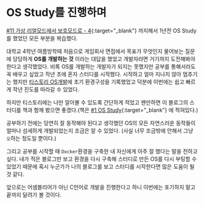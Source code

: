 # OS Study를 진행하며

[#11 가상 리얼모드에서 보호모드로 - 4](https://knero.github.io/#/contents?path=/contents/dev/2020/04/07/os-study-12.md){:target="_blank"} 까지해서 1년전 OS Study를 했었던 모든 부분을 복습했다.

대학교 4학년 여름방학때 처음으로 게임회사 면접에서 목표가 무엇인지 물어보는 질문에 당당하게 **OS를 개발하는 것** 이라는 대답을 했었고 개발자라면 거기까지 도전해봐야 한다고 생각했었다. 
비록 OS를 개발하는 개발자가 되지는 못했지만 공부를 통해서라도 꼭 배우고 싶었고 작년 초에 혼자 스터디를 시작했다. 시작하고 얼마 지나지 않아 멈추기는 했지만 [티스토리 OS개발](https://jamcode.tistory.com/category/OS%20개발)에 초기 환경구성을 기록했었고 덕분에 이번에는 쉽고 빠르게 작년 진도를 따라갈 수 있었다.

하지만 티스토리에는 나만 알아볼 수 있도록 간단하게 적었고 왠만하면 이 블로그의 스터디를 책과 함께 봤으면 좋겠다.(책은 [#1 OS Study](https://knero.github.io/#/contents?path=/contents/dev/2020/03/10/os-study-1.md){:target="_blank"} 에 적혀있다.)

공부하기 전에는 당연히 잘 동작해야 된다고 생각했던 OS의 모든 자연스러운 동작들이 얼마나 섬세하게 개발되었는지 조금은 알 수 있었다.
(사실 너무 조금밖에 안해서 그냥 `오`하는 정도일 뿐이다.)

그리고 공부를 시작할 때 `Docker`환경을 구축한 내 자신에게 아주 잘 했다는 말을 전하고 싶다.
내가 적은 블로그만 보고 환경을 다시 구축해 스터디로 만든 OS를 다시 부팅할 수 있었기 때문에 혹시 누군가가 나의 블로그를 보고 스터디를 시작한다면 많은 도움이 될 것 같다.

앞으로는 어셈블리어가 아닌 C언어로 개발을 진행한다고 하니 이번에는 포기하지 말고 끝까지 달려가 볼 것이다.